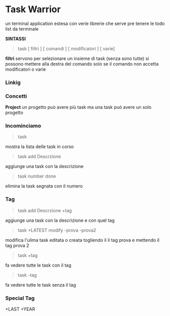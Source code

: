 

# Task Warrior

un terminal application estesa con verie librerie che 
serve pre tenere le todo list da terminale 

**SINTASSI**

> task [ filtri ] [ comandi ] [ modificatori ] [ varie]

**filtri** servono per selezionare un insieme di task (senza sono tutte)
si possono mettere alla destra del comando solo se il comando non 
accetta modificatori o varie


### Linkig

### Concetti

**Project** un progetto può avere più task ma 
una task può avere un solo progetto


### Incominciamo

> task

mostra la lista delle task in corso

> task add  Descrzione 

aggiunge una task con la descrizione


> task number done

elimina la task segnata con il numero

### Tag

> task add  Descrzione  +tag

aggiunge una task con la descrizione e con quel tag

> task +LATEST modify -prova -prova2

modifica l'ulima task editata o creata togliendo il il tag 
prova e mettendo il tag prova 2

> task +tag

fa vedere tutte le task con il tag

> task -tag

fa vedere tutte le task senza il tag

### Special Tag

+LAST
+YEAR



